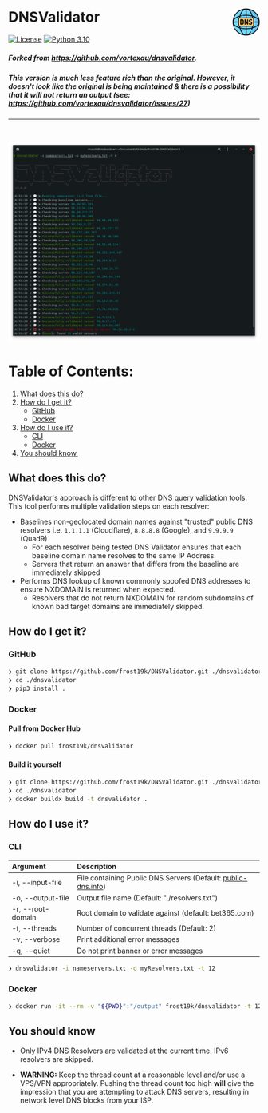# DNSValidator <img align="right" src="assets/dns-logo.png" width=54>

[![License](https://img.shields.io/badge/license-GPL3-_red.svg)](https://www.gnu.org/licenses/gpl-3.0.en.html)
[![Python 3.10](https://img.shields.io/badge/python-3.10-green.svg)](https://www.python.org/)

##### Forked from https://github.com/vortexau/dnsvalidator.
##### This version is **much** *less* feature rich than the original. However, it doesn't look like the original is being maintained & there is a possibility that it will not return an output (see: https://github.com/vortexau/dnsvalidator/issues/27)
<hr>
<br>

<a align="left"><img src="assets/screenshot-main.png" width=768></a>

# Table of Contents:
1. [What does this do?](#about)
2. [How do I get it?](#setup)
    - [GitHub](#setup-github)
    - [Docker](#setup-docker)
3. [How do I use it?](#usage)
    - [CLI](#usage-cli)
    - [Docker](#usage-docker)
4. [You should know.](#caveats)

## What does this do? <a name="about"></a>

DNSValidator's approach is different to other DNS query validation tools. This tool performs multiple validation steps on each resolver:
- Baselines non-geolocated domain names against "trusted" public DNS resolvers i.e. `1.1.1.1` (Cloudflare), `8.8.8.8` (Google), and `9.9.9.9` (Quad9)
    - For each resolver being tested DNS Validator ensures that each baseline domain name resolves to the same IP Address.
    - Servers that return an answer that differs from the baseline are immediately skipped
- Performs DNS lookup of known commonly spoofed DNS addresses to ensure NXDOMAIN is returned when expected.
    - Resolvers that do not return NXDOMAIN for random subdomains of known bad target domains are immediately skipped.

## How do I get it? <a name="setup"></a>

### GitHub <a name="setup-github"></a>

```bash
❯ git clone https://github.com/frost19k/DNSValidator.git ./dnsvalidator
❯ cd ./dnsvalidator
❯ pip3 install .
```

### Docker <a name="setup-docker"></a>

#### Pull from Docker Hub
```Bash
❯ docker pull frost19k/dnsvalidator
```

#### Build it yourself

```bash
❯ git clone https://github.com/frost19k/DNSValidator.git ./dnsvalidator
❯ cd ./dnsvalidator
❯ docker buildx build -t dnsvalidator .
```

## How do I use it? <a name="usage"></a>

### CLI <a name="usage-cli"></a>

| Argument           | Description
|:--                 |:--
| -i, --input-file   | File containing Public DNS Servers (Default: [public-dns.info](https://public-dns.info/nameservers.txt))
| -o, --output-file  | Output file name (Default: "./resolvers.txt")
| -r, --root-domain  | Root domain to validate against (default: bet365.com)
| -t, --threads      | Number of concurrent threads (Default: 2)
| -v, --verbose      | Print additional error messages
| -q, --quiet        | Do not print banner or error messages

```Bash
❯ dnsvalidator -i nameservers.txt -o myResolvers.txt -t 12
```

### Docker <a name="usage-docker"></a>

```bash
❯ docker run -it --rm -v "${PWD}":"/output" frost19k/dnsvalidator -t 12
```

## You should know <a name="caveats"></a>

- Only IPv4 DNS Resolvers are validated at the current time. IPv6 resolvers are skipped.

- **WARNING:** Keep the thread count at a reasonable level and/or use a VPS/VPN appropriately. Pushing the thread count too high **will** give the impression that you are attempting to attack DNS servers, resulting in network level DNS blocks from your ISP.
